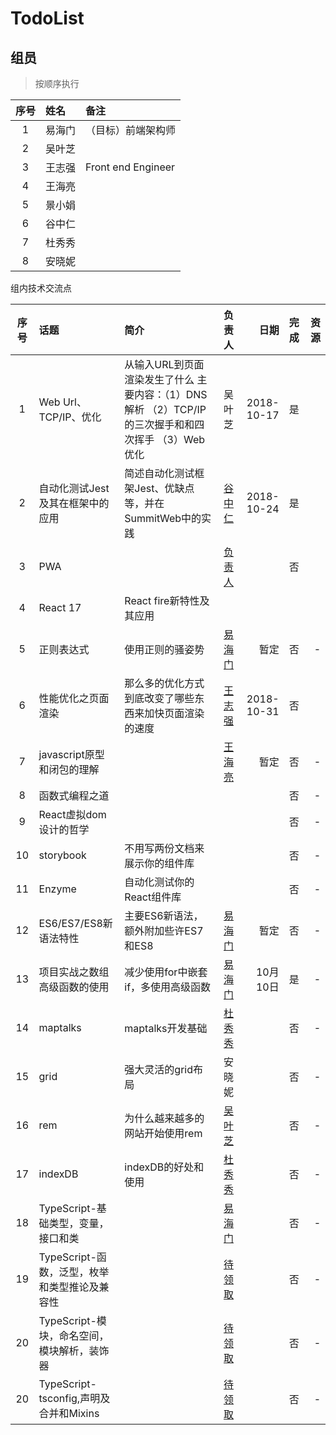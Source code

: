 # TodoList

## 组员

> 按顺序执行

|序号|姓名|备注|
|:--:|:--|:--|
|1|易海门|（目标）前端架构师|
|2|吴叶芝||
|3|王志强|Front end Engineer|
|4|王海亮||
|5|景小娟||
|6|谷中仁||
|7|杜秀秀||
|8|安晓妮||

组内技术交流点

|序号|话题|简介|负责人|日期|完成|资源|
|:--:|:--|:--|:--:|--:|:--|--:|
|1|Web Url、TCP/IP、优化|从输入URL到页面渲染发生了什么  主要内容：（1）DNS解析 （2）TCP/IP的三次握手和和四次挥手 （3）Web优化 |吴叶芝|2018-10-17|是||
|2|自动化测试Jest及其在框架中的应用|简述自动化测试框架Jest、优缺点等，并在SummitWeb中的实践|[谷中仁](https://github.com/guzhongren)|2018-10-24|是||
|3|PWA||[负责人]()||否||
|4|React 17|React fire新特性及其应用|||||
|5|正则表达式|使用正则的骚姿势|[易海门](https://github.com/haihaio)|暂定|否|-|
|6|性能优化之页面渲染|那么多的优化方式到底改变了哪些东西来加快页面渲染的速度| [王志强](https://github.com/MisterAlexHunt) |2018-10-31| 否 ||
|7|javascript原型和闭包的理解||[王海亮](https://github.com/mozi01)|暂定|否|-|
|8|函数式编程之道||||否|-|
|9|React虚拟dom设计的哲学||||否|-|
|10|storybook|不用写两份文档来展示你的组件库|||否|-|
|11|Enzyme|自动化测试你的React组件库|||否|-|
|12|ES6/ES7/ES8新语法特性|主要ES6新语法，额外附加些许ES7和ES8|[易海门](https://github.com/haihaio)|暂定|否|-|
|13|项目实战之数组高级函数的使用|减少使用for中嵌套if，多使用高级函数|[易海门](https://github.com/haihaio)|10月10日|是|-|
|14|maptalks|maptalks开发基础|[杜秀秀](https://github.com/dxiuxiu)||否|-|
|15|grid|强大灵活的grid布局|安晓妮||否|-|
|16|rem|为什么越来越多的网站开始使用rem|[吴叶芝](https://github.com/wuyezhi0613)||否|-|
|17|indexDB|indexDB的好处和使用|[杜秀秀](https://github.com/dxiuxiu)||否|-|
|18|TypeScript-基础类型，变量，接口和类||[易海门](https://github.com/xxx)||否|-|
|19|TypeScript-函数，泛型，枚举和类型推论及兼容性||[待领取](https://github.com/xxx)||否|-|
|20|TypeScript-模块，命名空间，模块解析，装饰器||[待领取](https://github.com/xxx)||否|-|
|20|TypeScript-tsconfig,声明及合并和Mixins||[待领取](https://github.com/xxx)||否|-|
